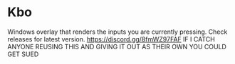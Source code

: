 # Kbo
Windows overlay that renders the inputs you are currently pressing.
Check releases for latest version.
https://discord.gg/8fmWZ97FAF
IF I CATCH ANYONE REUSING THIS AND GIVING IT OUT AS THEIR OWN YOU COULD GET SUED

